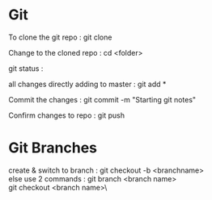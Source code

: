 # Git

 
To clone the git repo :  git clone <url>
  
Change to the cloned repo : cd \<folder\>
  
git status : 

all changes directly adding to master : git add *

Commit the changes : git commit -m "Starting git notes"

Confirm changes to repo : git push

  
  # Git Branches
create & switch to branch : git checkout -b \<branchname>\
else use 2 commands : 
git branch \<branch name>\
git checkout \<branch name>\



